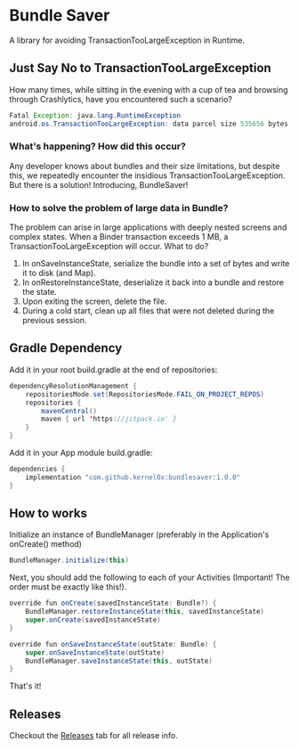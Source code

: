 # Bundle Saver
A library for avoiding TransactionTooLargeException in Runtime.

## Just Say No to TransactionTooLargeException
How many times, while sitting in the evening with a cup of tea and browsing through Crashlytics, have you encountered such a scenario?

````java
Fatal Exception: java.lang.RuntimeException
android.os.TransactionTooLargeException: data parcel size 535656 bytes Bundle stats: androidx.lifecycle.BundlableSavedStateRegistry.key [size=534156]
````

### What's happening? How did this occur?
Any developer knows about bundles and their size limitations, but despite this, we repeatedly encounter the insidious TransactionTooLargeException. But there is a solution! Introducing, BundleSaver!

### How to solve the problem of large data in Bundle?
The problem can arise in large applications with deeply nested screens and complex states. When a Binder transaction exceeds 1 MB, a TransactionTooLargeException will occur. What to do?
1. In onSaveInstanceState, serialize the bundle into a set of bytes and write it to disk (and Map).
2. In onRestoreInstanceState, deserialize it back into a bundle and restore the state.
3. Upon exiting the screen, delete the file.
4. During a cold start, clean up all files that were not deleted during the previous session.

## Gradle Dependency

Add it in your root build.gradle at the end of repositories:

````java
dependencyResolutionManagement {
    repositoriesMode.set(RepositoriesMode.FAIL_ON_PROJECT_REPOS)
    repositories {
        mavenCentral()
        maven { url 'https://jitpack.io' }
    }
}
````

Add it in your App module build.gradle:
````java
dependencies {
    implementation "com.github.kernel0x:bundlesaver:1.0.0"
}
````

## How to works

Initialize an instance of BundleManager (preferably in the Application's onCreate() method)
````java
BundleManager.initialize(this)
````

Next, you should add the following to each of your Activities (Important! The order must be exactly like this!).
````java
override fun onCreate(savedInstanceState: Bundle?) {
    BundleManager.restoreInstanceState(this, savedInstanceState)
    super.onCreate(savedInstanceState)
}

override fun onSaveInstanceState(outState: Bundle) {
    super.onSaveInstanceState(outState)
    BundleManager.saveInstanceState(this, outState)
}
````

That's it!

## Releases

Checkout the [Releases](https://github.com/kernel0x/bundlesaver/releases) tab for all release info.
